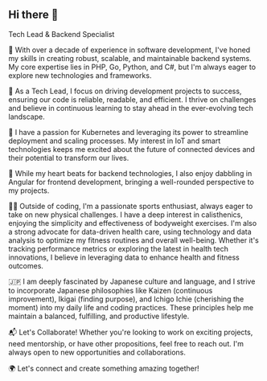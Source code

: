 ## Hi there 👋

Tech Lead & Backend Specialist

🌟 With over a decade of experience in software development, I've honed my skills in creating robust, scalable, and maintainable backend systems. My core expertise lies in PHP, Go, Python, and C#, but I'm always eager to explore new technologies and frameworks.

🚀 As a Tech Lead, I focus on driving development projects to success, ensuring our code is reliable, readable, and efficient. I thrive on challenges and believe in continuous learning to stay ahead in the ever-evolving tech landscape.

🔧 I have a passion for Kubernetes and leveraging its power to streamline deployment and scaling processes. My interest in IoT and smart technologies keeps me excited about the future of connected devices and their potential to transform our lives.

🎨 While my heart beats for backend technologies, I also enjoy dabbling in Angular for frontend development, bringing a well-rounded perspective to my projects.

🏃‍♂️ Outside of coding, I'm a passionate sports enthusiast, always eager to take on new physical challenges. I have a deep interest in calisthenics, enjoying the simplicity and effectiveness of bodyweight exercises. I'm also a strong advocate for data-driven health care, using technology and data analysis to optimize my fitness routines and overall well-being. Whether it's tracking performance metrics or exploring the latest in health tech innovations, I believe in leveraging data to enhance health and fitness outcomes.

🇯🇵 I am deeply fascinated by Japanese culture and language, and I strive to incorporate Japanese philosophies like Kaizen (continuous improvement), Ikigai (finding purpose), and Ichigo Ichie (cherishing the moment) into my daily life and coding practices. These principles help me maintain a balanced, fulfilling, and productive lifestyle.

📬 Let's Collaborate! Whether you're looking to work on exciting projects, need mentorship, or have other propositions, feel free to reach out. I'm always open to new opportunities and collaborations. 

🌍 Let's connect and create something amazing together!
